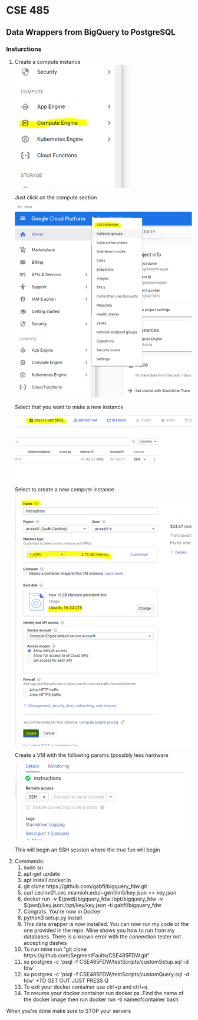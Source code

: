 <h1>CSE 485</h1>
<h2>Data Wrappers from BigQuery to PostgreSQL</h2>
<h3>Insturctions</h3>
<ol>
  <li>Create a compute instance</li>
  <img src="Compute.PNG">
  <p>Just click on the compute section</p>
  <img src="VMInstance.PNG">
  <p>Select that you want to make a new instance</p>
  <img src="create.PNG">
  <p>Select to create a new compute instance</p>
  <img src="params.PNG">
  <p>Create a VM with the following params (possibly less hardware</p>
  <img src="clickhere.PNG">
  <p>This will begin an SSH session where the true fun will begin</p>
  <li>Commands:
    <ol>
        <li>sudo su</li>
        <li>apt-get update</li>
        <li>apt install docker.io</li>
        <li>git clone https://github.com/gabfl/bigquery_fdw.git</li>
        <li>curl ceclnx01.cec.miamioh.edu/~gentilm5/key.json >> key.json</li>
        <li>docker run -v $(pwd)/bigquery_fdw:/opt/bigquery_fdw -v $(pwd)/key.json:/opt/key/key.json -ti gabfl/bigquery_fdw</li>
        <li>Congrats. You're now in Docker</li>
        <li>python3 setup.py install</li>
        <li>This data wrapper is now installed. You can now run my code or the one provided in the repo. Mine shows you how to run from my databases. There is a known error with the connection tester not accepting dashes</li>
        <li>To run mine run "git clone https://github.com/SegmentFaults/CSE485FDW.git"</li>
        <li> su postgres -c 'psql -f CSE485FDW/testScripts/customSetup.sql -d fdw'</li>
        <li> su postgres -c 'psql -f CSE485FDW/testScripts/customQuery.sql -d fdw'     *TO GET OUT JUST PRESS Q</li>
        <li> To exit your docker container use ctrl+p and ctrl+q </li>
        <li> To resume your docker container run docker ps. Find the name of the docker image then run docker run -ti nameofcontainer bash</li>
    </ol>
 </ol>
<p> When you're done make sure to STOP your servers</p>
